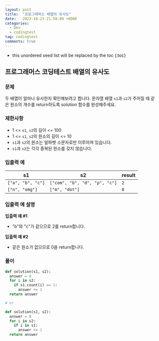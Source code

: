 ```yaml
---
layout: post
title:  "프로그래머스 배열의 유사도"
date:   2023-10-23 21:58:00 +0900
categories:
  - Dev
  - codingtest
tag: codingtest
comments: true
---
```


* this unordered seed list will be replaced by the toc
{:toc}

## 프로그래머스 코딩테스트 배열의 유사도

### 문제

두 배열이 얼마나 유사한지 확인해보려고 합니다. 문자열 배열 `s1`과 `s2`가 주어질 때 같은 원소의 개수를 return하도록 solution 함수를 완성해주세요.

### 제한사항

- 1 <= `s1`, `s2`의 길이 <= 100
- 1 <= `s1`, `s2`의 원소의 길이 <= 10
- `s1`과 `s2`의 원소는 알파벳 소문자로만 이루어져 있습니다.
- `s1`과 `s2`는 각각 중복된 원소를 갖지 않습니다.

### 입출력 예

| s1 | s2 | result |
| --- | --- | --- |
| `["a", "b", "c"]` | `["com", "b", "d", "p", "c"]` | `2` |
| `["n", "omg"]` | `["m", "dot"]` | `0` |

### 입출력 예 설명

**입출력 예 #1**

- "b"와 "c"가 같으므로 2를 return합니다.

**입출력 예 #2**

- 같은 원소가 없으므로 0을 return합니다.

### 풀이

```py
def solution(s1, s2):
  answer = 0
  for i in s2:
    if s1.count(i) == 1:
      answer += 1
  return answer

# or

def solution(s1, s2):
  answer = 0
  for i in s2:
    if i in s1:
      answer += 1
  return answer

```